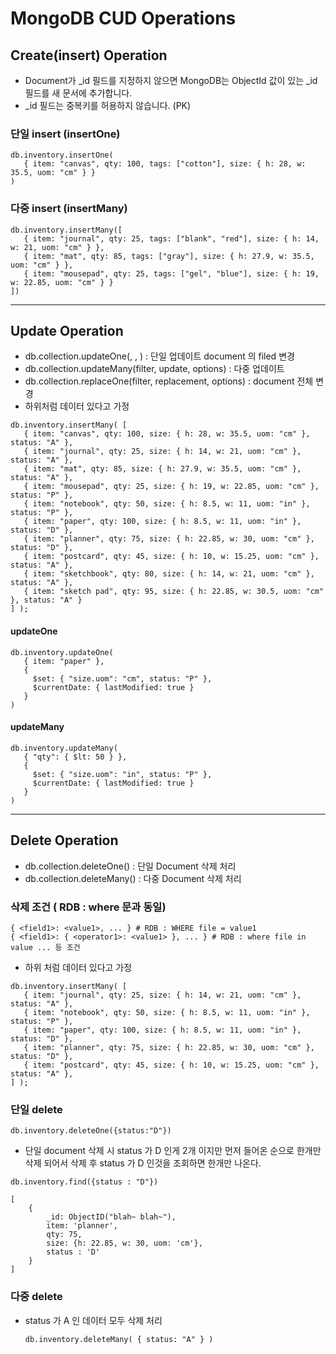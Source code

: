 # MongoDB CUD Operations

## Create(insert) Operation

-   Document가 \_id 필드를 지정하지 않으면 MongoDB는 ObjectId 값이 있는 \_id 필드를 새 문서에 추가합니다.
-   \_id 필드는 중복키를 허용하지 않습니다. (PK)

### 단일 insert (insertOne)

```
db.inventory.insertOne(
   { item: "canvas", qty: 100, tags: ["cotton"], size: { h: 28, w: 35.5, uom: "cm" } }
)
```

### 다중 insert (insertMany)

```
db.inventory.insertMany([
   { item: "journal", qty: 25, tags: ["blank", "red"], size: { h: 14, w: 21, uom: "cm" } },
   { item: "mat", qty: 85, tags: ["gray"], size: { h: 27.9, w: 35.5, uom: "cm" } },
   { item: "mousepad", qty: 25, tags: ["gel", "blue"], size: { h: 19, w: 22.85, uom: "cm" } }
])
```

---

## Update Operation

-   db.collection.updateOne(, , ) : 단일 업데이트 document 의 filed 변경
-   db.collection.updateMany(filter, update, options) : 다중 업데이트
-   db.collection.replaceOne(filter, replacement, options) : document 전체 변경
-   하위처럼 데이터 있다고 가정

```
db.inventory.insertMany( [
   { item: "canvas", qty: 100, size: { h: 28, w: 35.5, uom: "cm" }, status: "A" },
   { item: "journal", qty: 25, size: { h: 14, w: 21, uom: "cm" }, status: "A" },
   { item: "mat", qty: 85, size: { h: 27.9, w: 35.5, uom: "cm" }, status: "A" },
   { item: "mousepad", qty: 25, size: { h: 19, w: 22.85, uom: "cm" }, status: "P" },
   { item: "notebook", qty: 50, size: { h: 8.5, w: 11, uom: "in" }, status: "P" },
   { item: "paper", qty: 100, size: { h: 8.5, w: 11, uom: "in" }, status: "D" },
   { item: "planner", qty: 75, size: { h: 22.85, w: 30, uom: "cm" }, status: "D" },
   { item: "postcard", qty: 45, size: { h: 10, w: 15.25, uom: "cm" }, status: "A" },
   { item: "sketchbook", qty: 80, size: { h: 14, w: 21, uom: "cm" }, status: "A" },
   { item: "sketch pad", qty: 95, size: { h: 22.85, w: 30.5, uom: "cm" }, status: "A" }
] );
```

#### updateOne

```
db.inventory.updateOne(
   { item: "paper" },
   {
     $set: { "size.uom": "cm", status: "P" },
     $currentDate: { lastModified: true }
   }
)
```

#### updateMany

```
db.inventory.updateMany(
   { "qty": { $lt: 50 } },
   {
     $set: { "size.uom": "in", status: "P" },
     $currentDate: { lastModified: true }
   }
)
```

---

## Delete Operation

-   db.collection.deleteOne() : 단일 Document 삭제 처리
-   db.collection.deleteMany() : 다중 Document 삭제 처리

### 삭제 조건 ( RDB : where 문과 동일)

```
{ <field1>: <value1>, ... } # RDB : WHERE file = value1
{ <field1>: { <operator1>: <value1> }, ... } # RDB : where file in value ... 등 조건
```

-   하위 처럼 데이터 있다고 가정

```
db.inventory.insertMany( [
   { item: "journal", qty: 25, size: { h: 14, w: 21, uom: "cm" }, status: "A" },
   { item: "notebook", qty: 50, size: { h: 8.5, w: 11, uom: "in" }, status: "P" },
   { item: "paper", qty: 100, size: { h: 8.5, w: 11, uom: "in" }, status: "D" },
   { item: "planner", qty: 75, size: { h: 22.85, w: 30, uom: "cm" }, status: "D" },
   { item: "postcard", qty: 45, size: { h: 10, w: 15.25, uom: "cm" }, status: "A" },
] );
```

### 단일 delete

```
db.inventory.deleteOne({status:"D"})
```

-   단일 document 삭제 시 status 가 D 인게 2개 이지만 먼저 들어온 순으로 한개만 삭제 되어서 삭제 후 status 가 D 인것을 조회하면 한개만 나온다.

```
db.inventory.find({status : "D"})

[
    {
        _id: ObjectID("blah~ blah~"),
        item: 'planner',
        qty: 75,
        size: {h: 22.85, w: 30, uom: 'cm'},
        status : 'D'
    }
]
```

### 다중 delete

-   status 가 A 인 데이터 모두 삭제 처리

    ```
    db.inventory.deleteMany( { status: "A" } )
    ```